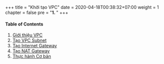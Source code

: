 +++
title = "Khởi tạo VPC"
date = 2020-04-18T00:38:32+07:00
weight = 1
chapter = false
pre = "<b>1. </b>"
+++

#### Table of Contents

1. [Giới thiệu VPC](1-vpc-introduction)
2. [Tạo VPC Subnet](2-create-vpc-subnet)
3. [Tạo Internet Gateway](3-create-internet-gw)
4. [Tạo NAT Gateway](4-create-natgw)
5. [Thực hành Cơ bản](5-build-simple-lab)
  

